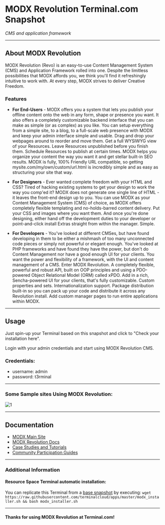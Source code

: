 # **MODX Revolution** Terminal.com Snapshot
*CMS and application framework*

---

## About MODX Revolution
MODX Revolution (Revo) is an easy-to-use Content Management System (CMS) and Application Framework rolled into one. Despite the limitless possibilities that MODX affords you, we think you'll find it refreshingly intuitive to work with. At every step, MODX strives to deliver Creative Freedom.


### Features
- **For End-Users** - MODX offers you a system that lets you publish your offline content onto the web in any form, shape or presence you want. It also offers a completely customizable backend interface that you can make as simple (or as complex) as you like.
You can setup everything from a simple site, to a blog, to a full-scale web presence with MODX and keep your admin interface simple and usable. Drag and drop your webpages around to reorder and move them. Get a full WYSIWYG view of your Resources. Leave Resources unpublished before you finish them. Schedule Resources to publish at certain times.
MODX helps you organize your content the way you want it and get stellar built-in SEO results. MODX is fully, 100% Friendly URL compatible, so getting mysite.com/my/own/custom/url.html is incredibly simple and as easy as structuring your site that way.

- **For Designers** - Ever wanted complete freedom with your HTML and CSS? Tired of hacking existing systems to get your design to work the way you comp'ed it? MODX does not generate one single line of HTML - it leaves the front-end design up to you.
You can use MODX as your Content Management System (CMS) of choice, as MODX offers completely flexible templating and no-holds-barred content delivery. Put your CSS and images where you want them. And once you're done designing, either hand off the development duties to your developer or point-and-click install Extras straight from within the manager. Simple.

- **For Developers** - You've looked at different CMSes, but have found developing in them to be either a mishmash of too many unconnected code pieces or simply not powerful or elegant enough. You've looked at PHP frameworks and have found they have the power, but don't do Content Management nor have a good enough UI for your clients. You want the power and flexibility of a framework, with the UI and content management of a CMS.
Enter MODX Revolution. A completely flexible, powerful and robust API, built on OOP principles and using a PDO-powered Object Relational Model (ORM) called xPDO. Add in a rich, Sencha-powered UI for your clients, that's fully customizable. Custom properties and sets. Internationalization support. Package distribution built-in so you can pack up your code and distribute it across any Revolution install. Add custom manager pages to run entire applications within MODX.

---

## Usage

Just spin-up your Terminal based on this snapshot and click to "Check your installation here".

Login with your admin credentials and start using  MODX Revolution CMS.


### Credentials:

- username: admin
- password: t3rminal


---
### Some Sample sites Using MODX Revolution:

![1](http://cdn.modx.com/assets/i/refresh14/sites-collage.jpg)

---

## Documentation
- [MODX Main Site](http://modx.com/)
- [MODX Revolution Docs](http://rtfm.modx.com/revolution/2.x/)
- [Case Studies and Tutorials](http://rtfm.modx.com/revolution/2.x/case-studies-and-tutorials)
- [Community Participation Guides](http://rtfm.modx.com/community/)

---


### Additional Information
#### Resource Space Terminal automatic installation:
You can replicate this Terminal from a [base snapshot](https://www.terminal.com/tiny/FzpHiTXG1K) by executing:
`wget https://raw.githubusercontent.com/terminalcloud/apps/master/modx_installer.sh && bash modx_installer.sh`


---

#### Thanks for using MODX Revolution at Terminal.com!
